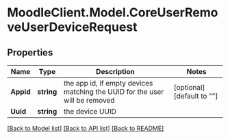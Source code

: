 # MoodleClient.Model.CoreUserRemoveUserDeviceRequest

## Properties

Name | Type | Description | Notes
------------ | ------------- | ------------- | -------------
**Appid** | **string** | the app id, if empty devices matching the UUID for the user will be removed | [optional] [default to ""]
**Uuid** | **string** | the device UUID | 

[[Back to Model list]](../README.md#documentation-for-models) [[Back to API list]](../README.md#documentation-for-api-endpoints) [[Back to README]](../README.md)


